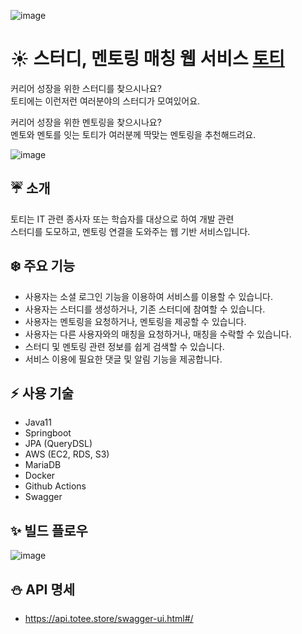 ![image](https://user-images.githubusercontent.com/59470153/220554294-fd8cd540-d6b1-4636-8a29-a184ef16f562.png)

# :sunny: 스터디, 멘토링 매칭 웹 서비스 [토티](https://totee-fe-omega.netlify.app/)

커리어 성장을 위한 스터디를 찾으시나요?<br>
토티에는 이런저런 여러분야의 스터디가 모여있어요.

커리어 성장을 위한 멘토링을 찾으시나요?<br>
멘토와 멘토를 잇는 토티가 여러분께 딱맞는 멘토링을 추천해드려요.<br>

![image](https://github.com/Totee-Side-Project/Totee-WEB-Backend/assets/59470153/673a65f1-856a-426a-b266-4a9a910d71ab)



## :umbrella: 소개
토티는 IT 관련 종사자 또는 학습자를 대상으로 하여 개발 관련<br>
스터디를 도모하고, 멘토링 연결을 도와주는 웹 기반 서비스입니다.<br>

## :snowflake: 주요 기능 

- 사용자는 소셜 로그인 기능을 이용하여 서비스를 이용할 수 있습니다.
- 사용자는 스터디를 생성하거나, 기존 스터디에 참여할 수 있습니다.
- 사용자는 멘토링을 요청하거나, 멘토링을 제공할 수 있습니다.
- 사용자는 다른 사용자와의 매칭을 요청하거나, 매칭을 수락할 수 있습니다.
- 스터디 및 멘토링 관련 정보를 쉽게 검색할 수 있습니다.
- 서비스 이용에 필요한 댓글 및 알림 기능을 제공합니다.

## :zap: 사용 기술

- Java11 
- Springboot
- JPA (QueryDSL)
- AWS (EC2, RDS, S3)
- MariaDB
- Docker
- Github Actions
- Swagger<br>

## :sparkles: 빌드 플로우
![image](https://user-images.githubusercontent.com/59470153/220556549-8d87e6fa-9faa-44ef-91d7-1b033546d996.png)<br>

## :snowman: API 명세
- https://api.totee.store/swagger-ui.html#/<br>
